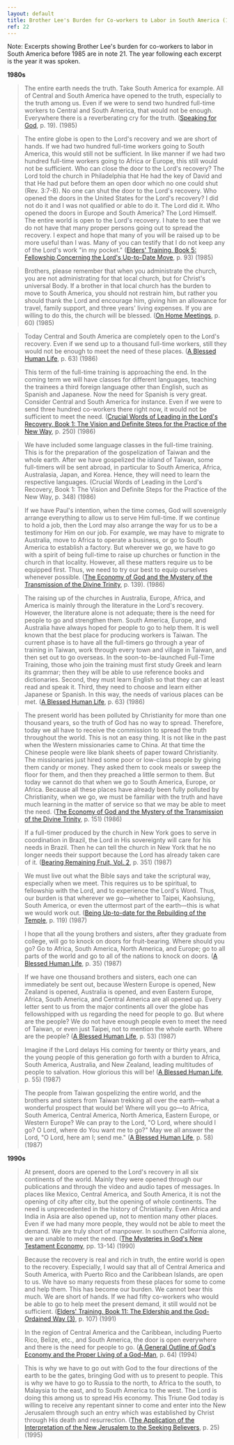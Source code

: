 ```yaml
---
layout: default
title: Brother Lee's Burden for Co-workers to Labor in South America (1985-1995) 
ref: 22
---
```


Note: Excerpts showing Brother Lee's burden for co-workers to labor in South America before 1985 are in note 21. The year following each excerpt is the year it was spoken.

**1980s**

> The entire earth needs the truth. Take South America for example. All of Central and South America have opened to the truth, especially to the truth among us. Even if we were to send two hundred full-time workers to Central and South America, that would not be enough. Everywhere there is a reverberating cry for the truth. ([Speaking for God](http://www.ministrybooks.org/books.cfm?xid=E9QY0DMMJB255), p. 19). (1985)

> The entire globe is open to the Lord's recovery and we are short of hands. If we had two hundred full-time workers going to South America, this would still not be sufficient. In like manner if we had two hundred full-time workers going to Africa or Europe, this still would not be sufficient. Who can close the door to the Lord's recovery? The Lord told the church in Philadelphia that He had the key of David and that He had put before them an open door which no one could shut (Rev. 3:7-8). No one can shut the door to the Lord's recovery. Who opened the doors in the United States for the Lord's recovery? I did not do it and I was not qualified or able to do it. The Lord did it. Who opened the doors in Europe and South America? The Lord Himself. The entire world is open to the Lord's recovery. I hate to see that we do not have that many proper persons going out to spread the recovery. I expect and hope that many of you will be raised up to be more useful than I was. Many of you can testify that I do not keep any of the Lord's work "in my pocket." ([Elders' Training, Book 5: Fellowship Concerning the Lord's Up-to-Date Move](http://www.ministrybooks.org/books.cfm?xid=B55JXYLJFEPQV), p. 93) (1985)

> Brothers, please remember that when you administrate the church, you are not administrating for that local church, but for Christ's universal Body. If a brother in that local church has the burden to move to South America, you should not restrain him, but rather you should thank the Lord and encourage him, giving him an allowance for travel, family support, and three years' living expenses. If you are willing to do this, the church will be blessed. ([On Home Meetings](http://www.ministrybooks.org/books.cfm?xid=6DOSPWE10X20S), p. 60) (1985)

> Today Central and South America are completely open to the Lord's recovery. Even if we send up to a thousand full-time workers, still they would not be enough to meet the need of these places. ([A Blessed Human Life](http://www.ministrybooks.org/books.cfm?xid=MU0A31M1SJN8S), p. 63) (1986)

> This term of the full-time training is approaching the end. In the coming term we will have classes for different languages, teaching the trainees a third foreign language other than English, such as Spanish and Japanese. Now the need for Spanish is very great. Consider Central and South America for instance. Even if we were to send three hundred co-workers there right now, it would not be sufficient to meet the need. ([Crucial Words of Leading in the Lord's Recovery, Book 1: The Vision and Definite Steps for the Practice of the New Way](http://www.ministrybooks.org/books.cfm?xid=XUWDD6894EJVM), p. 250) (1986)

> We have included some language classes in the full-time training. This is for the preparation of the gospelization of Taiwan and the whole earth. After we have gospelized the island of Taiwan, some full-timers will be sent abroad, in particular to South America, Africa, Australasia, Japan, and Korea. Hence, they will need to learn the respective languages. (Crucial Words of Leading in the Lord's Recovery, Book 1: The Vision and Definite Steps for the Practice of the New Way, p. 348) (1986)

> If we have Paul's intention, when the time comes, God will sovereignly arrange everything to allow us to serve Him full-time. If we continue to hold a job, then the Lord may also arrange the way for us to be a testimony for Him on our job. For example, we may have to migrate to Australia, move to Africa to operate a business, or go to South America to establish a factory. But wherever we go, we have to go with a spirit of being full-time to raise up churches or function in the church in that locality. However, all these matters require us to be equipped first. Thus, we need to try our best to equip ourselves whenever possible. ([The Economy of God and the Mystery of the Transmission of the Divine Trinity](http://www.ministrybooks.org/books.cfm?xid=F1RCAEV0N48JB), p. 139). (1986)

> The raising up of the churches in Australia, Europe, Africa, and America is mainly through the literature in the Lord's recovery. However, the literature alone is not adequate; there is the need for people to go and strengthen them. South America, Europe, and Australia have always hoped for people to go to help them. It is well known that the best place for producing workers is Taiwan. The current phase is to have all the full-timers go through a year of training in Taiwan, work through every town and village in Taiwan, and then set out to go overseas. In the soon-to-be-launched Full-Time Training, those who join the training must first study Greek and learn its grammar; then they will be able to use reference books and dictionaries. Second, they must learn English so that they can at least read and speak it. Third, they need to choose and learn either Japanese or Spanish. In this way, the needs of various places can be met. ([A Blessed Human Life](http://www.ministrybooks.org/books.cfm?xid=MU0A31M1SJN8S), p. 63) (1986)

> The present world has been polluted by Christianity for more than one thousand years, so the truth of God has no way to spread. Therefore, today we all have to receive the commission to spread the truth throughout the world. This is not an easy thing. It is not like in the past when the Western missionaries came to China. At that time the Chinese people were like blank sheets of paper toward Christianity. The missionaries just hired some poor or low-class people by giving them candy or money. They asked them to cook meals or sweep the floor for them, and then they preached a little sermon to them. But today we cannot do that when we go to South America, Europe, or Africa. Because all these places have already been fully polluted by Christianity, when we go, we must be familiar with the truth and have much learning in the matter of service so that we may be able to meet the need. ([The Economy of God and the Mystery of the Transmission of the Divine Trinity](http://www.ministrybooks.org/books.cfm?xid=F1RCAEV0N48JB), p. 151) (1986)

> If a full-timer produced by the church in New York goes to serve in coordination in Brazil, the Lord in His sovereignty will care for his needs in Brazil. Then he can tell the church in New York that he no longer needs their support because the Lord has already taken care of it. ([Bearing Remaining Fruit, Vol. 2](http://www.ministrybooks.org/books.cfm?xid=0AZ1KFNECY2YM), p. 351) (1987)

> We must live out what the Bible says and take the scriptural way, especially when we meet. This requires us to be spiritual, to fellowship with the Lord, and to experience the Lord's Word. Thus, our burden is that wherever we go—whether to Taipei, Kaohsiung, South America, or even the uttermost part of the earth—this is what we would work out. ([Being Up-to-date for the Rebuilding of the Temple](http://www.ministrybooks.org/books.cfm?xid=AEC92K19JC8J4), p. 119) (1987)

> I hope that all the young brothers and sisters, after they graduate from college, will go to knock on doors for fruit-bearing. Where should you go? Go to Africa, South America, North America, and Europe; go to all parts of the world and go to all of the nations to knock on doors. ([A Blessed Human Life](http://www.ministrybooks.org/books.cfm?xid=MU0A31M1SJN8S), p. 35) (1987)

> If we have one thousand brothers and sisters, each one can immediately be sent out, because Western Europe is opened, New Zealand is opened, Australia is opened, and even Eastern Europe, Africa, South America, and Central America are all opened up. Every letter sent to us from the major continents all over the globe has fellowshipped with us regarding the need for people to go. But where are the people? We do not have enough people even to meet the need of Taiwan, or even just Taipei, not to mention the whole earth. Where are the people? ([A Blessed Human Life](http://www.ministrybooks.org/books.cfm?xid=MU0A31M1SJN8S), p. 53) (1987)

> Imagine if the Lord delays His coming for twenty or thirty years, and the young people of this generation go forth with a burden to Africa, South America, Australia, and New Zealand, leading multitudes of people to salvation. How glorious this will be! ([A Blessed Human Life](http://www.ministrybooks.org/books.cfm?xid=MU0A31M1SJN8S), p. 55) (1987)

> The people from Taiwan gospelizing the entire world, and the brothers and sisters from Taiwan trekking all over the earth—what a wonderful prospect that would be! Where will you go—to Africa, South America, Central America, North America, Eastern Europe, or Western Europe? We can pray to the Lord, "O Lord, where should I go? O Lord, where do You want me to go?" May we all answer the Lord, "O Lord, here am I; send me." ([A Blessed Human Life](http://www.ministrybooks.org/books.cfm?xid=MU0A31M1SJN8S), p. 58) (1987)

**1990s**

> At present, doors are opened to the Lord's recovery in all six continents of the world. Mainly they were opened through our publications and through the video and audio tapes of messages. In places like Mexico, Central America, and South America, it is not the opening of city after city, but the opening of whole continents. The need is unprecedented in the history of Christianity. Even Africa and India in Asia are also opened up, not to mention many other places. Even if we had many more people, they would not be able to meet the demand. We are truly short of manpower. In southern California alone, we are unable to meet the need. ([The Mysteries in God's New Testament Economy](http://www.ministrybooks.org/books.cfm?xid=RE66G00UJVVRN), pp. 13-14) (1990)

> Because the recovery is real and rich in truth, the entire world is open to the recovery. Especially, I would say that all of Central America and South America, with Puerto Rico and the Caribbean Islands, are open to us. We have so many requests from these places for some to come and help them. This has become our burden. We cannot bear this much. We are short of hands. If we had fifty co-workers who would be able to go to help meet the present demand, it still would not be sufficient. ([Elders' Training, Book 11: The Eldership and the God-Ordained Way (3)](http://www.ministrybooks.org/books.cfm?xid=GCD6FRCAIUM18), p. 107) (1991)

> In the region of Central America and the Caribbean, including Puerto Rico, Belize, etc., and South America, the door is open everywhere and there is the need for people to go. ([A General Outline of God's Economy and the Proper Living of a God-Man](http://www.ministrybooks.org/books.cfm?xid=WEW5KOUO1EJX8), p. 64) (1994)

> This is why we have to go out with God to the four directions of the earth to be the gates, bringing God with us to present to people. This is why we have to go to Russia to the north, to Africa to the south, to Malaysia to the east, and to South America to the west. The Lord is doing this among us to spread His economy. This Triune God today is willing to receive any repentant sinner to come and enter into the New Jerusalem through such an entry which was established by Christ through His death and resurrection. ([The Application of the Interpretation of the New Jerusalem to the Seeking Believers](http://www.ministrybooks.org/books.cfm?xid=XB71SWWB2KXFE), p. 25) (1995)
